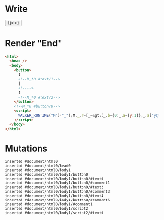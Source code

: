 # Write
  <button>1<!--M_*0 #text/1-->|<!>1<!--M_*0 #text/2--></button><!--M_*0 #button/0--><script>WALKER_RUNTIME("M")("_");M._.r=[_=>(_.b={0:_.a={y:1}},_.a["y@"]=_._["__tests__/template.marko_0/valueChange"](_.a),_.b),0,"__tests__/template.marko_0_y",0];M._.w()</script>


# Render "End"
```html
<html>
  <head />
  <body>
    <button>
      1
      <!--M_*0 #text/1-->
      |
      <!---->
      1
      <!--M_*0 #text/2-->
    </button>
    <!--M_*0 #button/0-->
    <script>
      WALKER_RUNTIME("M")("_");M._.r=[_=&gt;(_.b={0:_.a={y:1}},_.a["y@"]=_._["__tests__/template.marko_0/valueChange"](_.a),_.b),0,"__tests__/template.marko_0_y",0];M._.w()
    </script>
  </body>
</html>
```

# Mutations
```
inserted #document/html0
inserted #document/html0/head0
inserted #document/html0/body1
inserted #document/html0/body1/button0
inserted #document/html0/body1/button0/#text0
inserted #document/html0/body1/button0/#comment1
inserted #document/html0/body1/button0/#text2
inserted #document/html0/body1/button0/#comment3
inserted #document/html0/body1/button0/#text4
inserted #document/html0/body1/button0/#comment5
inserted #document/html0/body1/#comment1
inserted #document/html0/body1/script2
inserted #document/html0/body1/script2/#text0
```